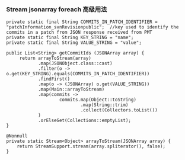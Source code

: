 
### Stream jsonarray foreach 高级用法

    private static final String COMMITS_IN_PATCH_IDENTIFIER = "patchInformation_svnRevisionpublic";  //key used to identify the commits in a patch from JSON response received from PMT
    private static final String KEY_STRING = "name";
    private static final String VALUE_STRING = "value";

    public List<String> getCommitIds (JSONArray array) {
         return arrayToStream(array)
                .map(JSONObject.class::cast)
                .filter(o -> o.get(KEY_STRING).equals(COMMITS_IN_PATCH_IDENTIFIER))
                .findFirst()
                .map(o -> (JSONArray) o.get(VALUE_STRING))
                .map(Main::arrayToStream)
                .map(commits ->
                        commits.map(Object::toString)
                                .map(String::trim)
                                .collect(Collectors.toList())
                )
                .orElseGet(Collections::emptyList);
    }

    @Nonnull
    private static Stream<Object> arrayToStream(JSONArray array) {
        return StreamSupport.stream(array.spliterator(), false);
    }